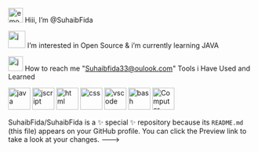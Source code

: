 
 <img src="https://media.giphy.com/media/FNQXcSWWc0wI9jUPxD/giphy.gif" alt="emo" width="30" height="30"/> Hiii, I’m @SuhaibFida
 
 <img src="https://media.giphy.com/media/klqFYuUe5aIwl269hw/giphy.gif" alt="j" width="35" height="35"/> I’m interested in Open Source & i’m currently learning JAVA
 
 <img src="https://media.giphy.com/media/JmUBRJTqnCZ8F57oQr/giphy.gif" alt="j" width="30" height="30"/> How to reach me "Suhaibfida33@oulook.com"
 Tools i Have Used and Learned</h2>
<p align="left">
<img src="https://cdn.jsdelivr.net/gh/devicons/devicon/icons/java/java-original-wordmark.svg" alt="java" width="45" height="45"/>
<img src="https://cdn.jsdelivr.net/gh/devicons/devicon/icons/javascript/javascript-original.svg" alt="jscript" width="45" height="45"/>
<img src="https://cdn.jsdelivr.net/gh/devicons/devicon/icons/html5/html5-plain-wordmark.svg" alt="html" width="45" height="45" />
<img src="https://cdn.jsdelivr.net/gh/devicons/devicon/icons/css3/css3-original-wordmark.svg" alt="css" width="45" height="45" />
<img src="https://cdn.jsdelivr.net/gh/devicons/devicon/icons/vscode/vscode-original.svg" alt="vscode" width="45" height="45"/>
<img src="https://cdn.jsdelivr.net/gh/devicons/devicon/icons/bash/bash-original.svg" alt="bash" width="45" height="45"/>
<img src="https://media.giphy.com/media/PRU4TqzdyLCHS/giphy.gif" alt="Computer man" style="width:45px;height:45px;">
</p>

SuhaibFida/SuhaibFida is a ✨ special ✨ repository because its `README.md` (this file) appears on your GitHub profile.
You can click the Preview link to take a look at your changes.
--->
